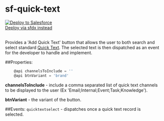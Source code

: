 # sf-quick-text

<a href="https://githubsfdeploy.herokuapp.com">
    <img alt="Deploy to Salesforce"
       src="https://raw.githubusercontent.com/afawcett/githubsfdeploy/master/deploy.png"
    >   
</a>

<br />

<a href="https://github.com/jsmithdev/sfdx-deploy-instructions">
  Deploy via sfdx instead
</a>

<br />
<br />

Provides a 'Add Quick Text' button that allows the user to both search and select standard <a href="https://help.salesforce.com/s/articleView?id=sf.quick_text_setting_up.htm&language=en_US&type=5">Quick Text</a>. The selected text is then dispatched as an event for the developer to handle and implement.

##Properties:

```js 
    @api channelsToInclude = ''
    @api btnVariant = 'brand'
```

**channelsToInclude** - include a comma separated list of quick text channels to be displayed to the user (Ex 'Email;Internal;Event;Task;Knowledge').

**btnVariant** - the variant of the button.

##Events:
``` quicktextselect ``` - dispatches once a quick text record is selected.

